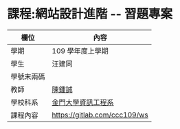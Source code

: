 # 課程:網站設計進階 -- 習題專案

欄位 | 內容
-----|--------
學期 | 109 學年度上學期
學生 |  汪建同
學號末兩碼 | 
教師 | [陳鍾誠](https://www.nqu.edu.tw/educsie/index.php?act=blog&code=list&ids=4)
學校科系 | [金門大學資訊工程系](https://www.nqu.edu.tw/educsie/index.php)
課程內容 | https://gitlab.com/ccc109/ws
